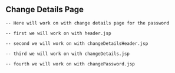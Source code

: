 ## Change Details Page

    -- Here will work on with change details page for the password

    -- first we will work on with header.jsp

    -- second we will work on with changeDetailsHeader.jsp

    -- third we will work on with changeDetails.jsp

    -- fourth we will work on with changePassword.jsp
